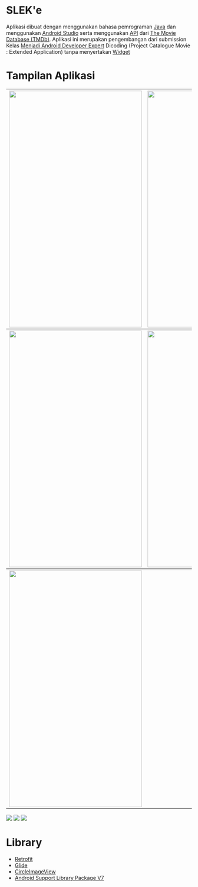 # SLEK'e

Aplikasi dibuat dengan menggunakan bahasa pemrograman <a href="https://en.wikipedia.org/wiki/Java_(programming_language)">Java</a> dan menggunakan <a href="https://developer.android.com/studio/">Android Studio</a> serta menggunakan <a href="https://en.wikipedia.org/wiki/Application_programming_interface">API</a> dari <a href="https://www.themoviedb.org/">The Movie Database (TMDb)</a>. Aplikasi ini merupakan pengembangan dari submission Kelas <a href="https://www.dicoding.com/academies/14">Menjadi Android Developer Expert</a> Dicoding (Project Catalogue Movie : Extended Application) tanpa menyertakan <a href="https://developer.android.com/guide/topics/appwidgets/overview">Widget</a>

# Tampilan Aplikasi
<table border="0">
  <tr>
    <th><img src="screen/1.png" width="360" height="640"></th>
    <th><img src="screen/2.png" width="360" height="640"></th>
  </tr>
  <tr>
    <th><img src="screen/3.png" width="360" height="640"></th>
    <th><img src="screen/4.png" width="360" height="640"></th>
  </tr>
  <tr>
    <th><img src="screen/5.png" width="360" height="640"></th>
    <th> </th>
  </tr>
</table>
<img src="screen/6.png">
<img src="screen/7.png">
<img src="screen/8.png">

# Library
- <a href="https://square.github.io/retrofit/">Retrofit</a>
- <a href="https://bumptech.github.io/glide/">Glide</a>
- <a href="https://github.com/hdodenhof/CircleImageView">CircleImageView</a>
- <a href="https://developer.android.com/topic/libraries/support-library/packages">Android Support Library Package V7</a>

